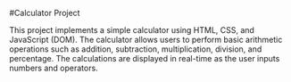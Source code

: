 #Calculator Project

This project implements a simple calculator using HTML, CSS, and JavaScript (DOM). The calculator allows users to perform basic arithmetic operations such as addition, subtraction, multiplication, division, and percentage. The calculations are displayed in real-time as the user inputs numbers and operators.
